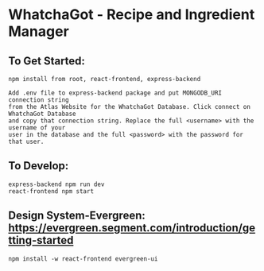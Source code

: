 # WhatchaGot - Recipe and Ingredient Manager

## To Get Started:
    npm install from root, react-frontend, express-backend
    
    Add .env file to express-backend package and put MONGODB_URI connection string
    from the Atlas Website for the WhatchaGot Database. Click connect on WhatchaGot Database
    and copy that connection string. Replace the full <username> with the username of your
    user in the database and the full <password> with the password for that user.
    

## To Develop:
    express-backend npm run dev
    react-frontend npm start

## Design System-Evergreen: https://evergreen.segment.com/introduction/getting-started
    npm install -w react-frontend evergreen-ui
